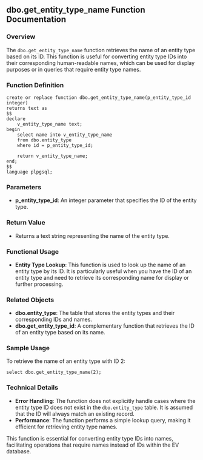 ## dbo.get_entity_type_name Function Documentation

### Overview

The `dbo.get_entity_type_name` function retrieves the name of an entity type based on its ID. This function is useful for converting entity type IDs into their corresponding human-readable names, which can be used for display purposes or in queries that require entity type names.

### Function Definition

```plsql
create or replace function dbo.get_entity_type_name(p_entity_type_id integer)
returns text as
$$
declare
    v_entity_type_name text;
begin
    select name into v_entity_type_name
    from dbo.entity_type
    where id = p_entity_type_id;

    return v_entity_type_name;
end;
$$
language plpgsql;
```

### Parameters

- **p_entity_type_id**: An integer parameter that specifies the ID of the entity type.

### Return Value

- Returns a text string representing the name of the entity type.

### Functional Usage

- **Entity Type Lookup**: This function is used to look up the name of an entity type by its ID. It is particularly useful when you have the ID of an entity type and need to retrieve its corresponding name for display or further processing.

### Related Objects

- **dbo.entity_type**: The table that stores the entity types and their corresponding IDs and names.
- **dbo.get_entity_type_id**: A complementary function that retrieves the ID of an entity type based on its name.

### Sample Usage

To retrieve the name of an entity type with ID 2:

```plsql
select dbo.get_entity_type_name(2);
```

### Technical Details

- **Error Handling**: The function does not explicitly handle cases where the entity type ID does not exist in the `dbo.entity_type` table. It is assumed that the ID will always match an existing record.
- **Performance**: The function performs a simple lookup query, making it efficient for retrieving entity type names.

This function is essential for converting entity type IDs into names, facilitating operations that require names instead of IDs within the EV database.